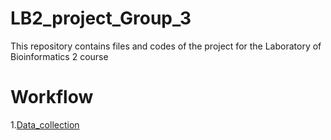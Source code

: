# LB2_project_Group_3
This repository contains files and codes of the project for the Laboratory of Bioinformatics 2 course

# Workflow
1.[Data_collection](./Data_Collection)
